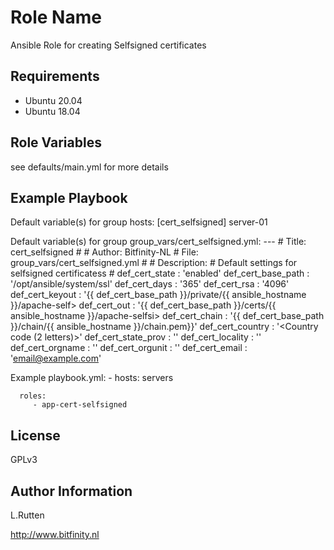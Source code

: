 Role Name
=========

Ansible Role for creating Selfsigned certificates

Requirements
------------

- Ubuntu 20.04
- Ubuntu 18.04

Role Variables
--------------

see defaults/main.yml for more details


Example Playbook
----------------
 Default variable(s) for group hosts:
    [cert_selfsigned]
    server-01
 
 Default variable(s) for group group_vars/cert_selfsigned.yml:
    ---
    # Title: cert_selfsigned
    #
    # Author: Bitfinity-NL
    # File: group_vars/cert_selfsigned.yml
    #
    # Description:
    #   Default settings for selfsigned certificatess
    #
    def_cert_state      : 'enabled'
    def_cert_base_path  : '/opt/ansible/system/ssl'
    def_cert_days       : '365'
    def_cert_rsa        : '4096'
    def_cert_keyout     : '{{ def_cert_base_path }}/private/{{ ansible_hostname }}/apache-self>
    def_cert_out        : '{{ def_cert_base_path }}/certs/{{ ansible_hostname }}/apache-selfsi>
    def_cert_chain      : '{{ def_cert_base_path }}/chain/{{ ansible_hostname }}/chain.pem}}'
    def_cert_country    : '<Country code (2 letters)>'
    def_cert_state_prov : '<Province>'
    def_cert_locality   : '<Place>'
    def_cert_orgname    : '<organizational name>'
    def_cert_orgunit    : '<department>'
    def_cert_email      : '<email@example.com>'


 Example playbook.yml:
    - hosts: servers
    
      roles:
         - app-cert-selfsigned
License
-------

GPLv3

Author Information
------------------

L.Rutten

http://www.bitfinity.nl
